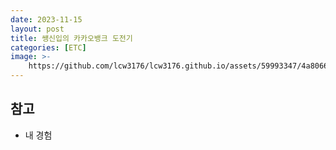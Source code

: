```yaml
---
date: 2023-11-15
layout: post
title: 쌩신입의 카카오뱅크 도전기
categories: [ETC]
image: >-
    https://github.com/lcw3176/lcw3176.github.io/assets/59993347/4a80660c-c5a8-4575-99d6-e75df17a92b0
---
```



## 참고

- 내 경험